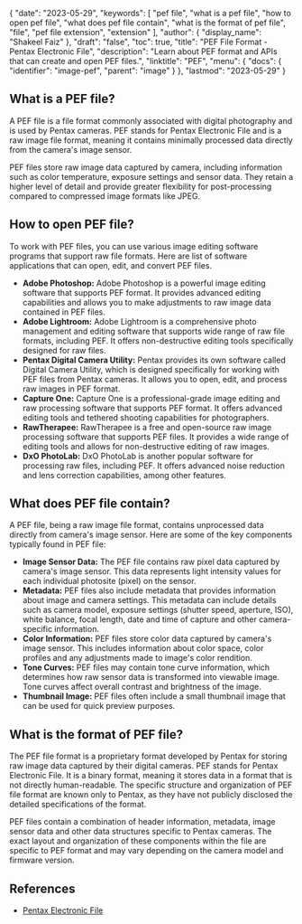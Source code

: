 {
  "date": "2023-05-29",
  "keywords": [
    "pef file",
    "what is a pef file",
    "how to open pef file",
    "what does pef file contain",
    "what is the format of pef file",
    "file",
    "pef file extension",
    "extension"
  ],
  "author": {
    "display_name": "Shakeel Faiz"
  },
  "draft": "false",
  "toc": true,
  "title": "PEF File Format - Pentax Electronic File",
  "description": "Learn about PEF format and APIs that can create and open PEF files.",
  "linktitle": "PEF",
  "menu": {
    "docs": {
      "identifier": "image-pef",
      "parent": "image"
    }
  },
  "lastmod": "2023-05-29"
}

## What is a PEF file?

A PEF file is a file format commonly associated with digital photography and is used by Pentax cameras. PEF stands for Pentax Electronic File and is a raw image file format, meaning it contains minimally processed data directly from the camera's image sensor.

PEF files store raw image data captured by camera, including information such as color temperature, exposure settings and sensor data. They retain a higher level of detail and provide greater flexibility for post-processing compared to compressed image formats like JPEG.

## How to open PEF file?

To work with PEF files, you can use various image editing software programs that support raw file formats. Here are list of software applications that can open, edit, and convert PEF files.

- **Adobe Photoshop:** Adobe Photoshop is a powerful image editing software that supports PEF format. It provides advanced editing capabilities and allows you to make adjustments to raw image data contained in PEF files.
- **Adobe Lightroom:** Adobe Lightroom is a comprehensive photo management and editing software that supports wide range of raw file formats, including PEF. It offers non-destructive editing tools specifically designed for raw files.
- **Pentax Digital Camera Utility:** Pentax provides its own software called Digital Camera Utility, which is designed specifically for working with PEF files from Pentax cameras. It allows you to open, edit, and process raw images in PEF format.
- **Capture One:** Capture One is a professional-grade image editing and raw processing software that supports PEF format. It offers advanced editing tools and tethered shooting capabilities for photographers.
- **RawTherapee:** RawTherapee is a free and open-source raw image processing software that supports PEF files. It provides a wide range of editing tools and allows for non-destructive editing of raw images.
- **DxO PhotoLab:** DxO PhotoLab is another popular software for processing raw files, including PEF. It offers advanced noise reduction and lens correction capabilities, among other features.

## What does PEF file contain?

A PEF file, being a raw image file format, contains unprocessed data directly from camera's image sensor. Here are some of the key components typically found in PEF file:

- **Image Sensor Data:** The PEF file contains raw pixel data captured by camera's image sensor. This data represents light intensity values for each individual photosite (pixel) on the sensor.
- **Metadata:** PEF files also include metadata that provides information about image and camera settings. This metadata can include details such as camera model, exposure settings (shutter speed, aperture, ISO), white balance, focal length, date and time of capture and other camera-specific information.
- **Color Information:** PEF files store color data captured by camera's image sensor. This includes information about color space, color profiles and any adjustments made to image's color rendition.
- **Tone Curves:** PEF files may contain tone curve information, which determines how raw sensor data is transformed into viewable image. Tone curves affect overall contrast and brightness of the image.
- **Thumbnail Image:** PEF files often include a small thumbnail image that can be used for quick preview purposes.

## What is the format of PEF file?

The PEF file format is a proprietary format developed by Pentax for storing raw image data captured by their digital cameras. PEF stands for Pentax Electronic File. It is a binary format, meaning it stores data in a format that is not directly human-readable. The specific structure and organization of PEF file format are known only to Pentax, as they have not publicly disclosed the detailed specifications of the format.

PEF files contain a combination of header information, metadata, image sensor data and other data structures specific to Pentax cameras. The exact layout and organization of these components within the file are specific to PEF format and may vary depending on the camera model and firmware version.

## References
* [Pentax Electronic File](https://www.wikidata.org/wiki/Q3964876)
